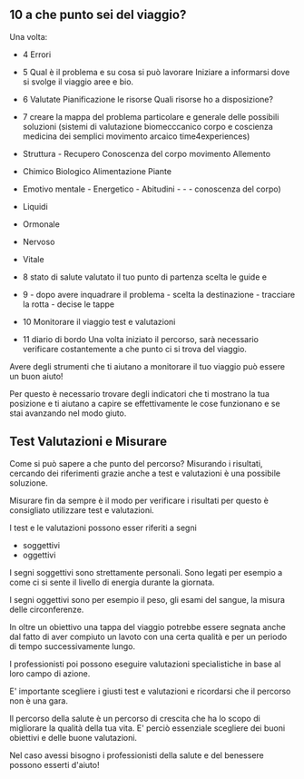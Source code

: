 ## 10 a che punto sei del viaggio? 

Una volta:
- 4 Errori
- 5 Qual è il problema e su cosa si può lavorare 
Iniziare a informarsi dove si svolge il viaggio aree e bio.
- 6 Valutate  Pianificazione   le risorse Quali risorse ho a disposizione? 
- 7 creare la mappa del problema particolare e generale delle possibili soluzioni (sistemi di valutazione biomecccanico corpo e coscienza medicina dei semplici movimento arcaico time4experiences)
- Struttura - Recupero Conoscenza del corpo movimento Allemento
-  Chimico Biologico Alimentazione  Piante
- Emotivo mentale - Energetico - Abitudini -  -  - conoscenza del corpo)
- Liquidi
- Ormonale
- Nervoso
- Vitale

- 8 stato di salute valutato il tuo punto di partenza scelta le guide e 
- 9 - dopo avere inquadrare il problema -  scelta la destinazione - tracciare la rotta - decise le tappe  
- 10 Monitorare il viaggio test e valutazioni
- 11 diario di bordo
Una volta iniziato il percorso,  sarà  necessario verificare costantemente a che punto ci si trova del viaggio.

Avere degli strumenti che ti aiutano a monitorare il tuo viaggio può essere un buon aiuto! 

Per questo è necessario trovare degli indicatori che ti mostrano la tua posizione e ti aiutano a capire se effettivamente le cose funzionano e se stai avanzando nel modo giuto.

## Test Valutazioni e Misurare

Come si può sapere a che punto del percorso?  Misurando i risultati, cercando dei riferimenti grazie anche a test e valutazioni è una possibile soluzione.
 
Misurare fin da sempre è il modo per verificare i risultati per questo è consigliato utilizzare test e valutazioni.

I test e le valutazioni possono esser riferiti a segni
 - soggettivi 
 - oggettivi

I segni soggettivi sono strettamente personali.
Sono legati per esempio a come ci si sente il livello di energia durante la giornata.

I segni oggettivi sono per esempio il peso, gli esami del sangue, la misura delle circonferenze.

In oltre un obiettivo una tappa del viaggio potrebbe essere segnata anche dal fatto di aver compiuto un lavoto con una certa qualità e per un periodo di tempo successivamente lungo.

I professionisti poi possono eseguire valutazioni specialistiche in base al loro campo di azione.

E' importante scegliere i giusti test e valutazioni e ricordarsi che il percorso non è una gara. 

Il percorso della salute è un percorso di crescita che ha lo scopo di migliorare la qualità della tua vita. E' perciò essenziale scegliere dei buoni obiettivi e delle buone valutazioni.

Nel caso avessi bisogno i professionisti della salute e del benessere possono esserti d'aiuto!






<!--stackedit_data:
eyJoaXN0b3J5IjpbMTMyNzQwNDExNCwzNTMwMjQyMzMsNDEzND
g0NTEwLC03ODQ2MDUzMTksLTU4Njk1MDA4NywxNDQ1Mzg2MTIs
MTc3NDkyNjE5NCwxNjQyODMwOTI0LDEwMTU4MDU2NDBdfQ==
-->